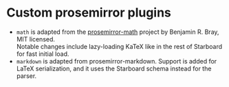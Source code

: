 # Custom prosemirror plugins

- `math` is adapted from the
  [prosemirror-math](https://github.com/benrbray/prosemirror-math) project by
  Benjamin R. Bray, MIT licensed.\
  Notable changes include lazy-loading KaTeX like in the rest of Starboard for
  fast initial load.
- `markdown` is adapted from prosemirror-markdown. Support is added for LaTeX
  serialization, and it uses the Starboard schema instead for the parser.
